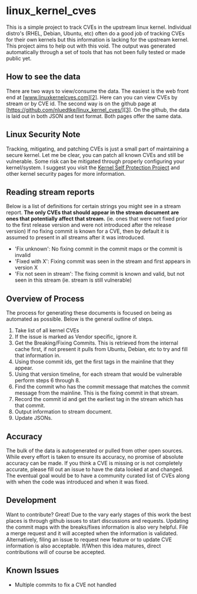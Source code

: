 # linux_kernel_cves

This is a simple project to track CVEs in the upstream linux kernel.
Individual distro's (RHEL, Debian, Ubuntu, etc) often do a good job of
tracking CVEs for their own kernels but this information is lacking for
the upstream kernel. This project aims to help out with this void. The output
was generated automatically through a set of tools that has not been
fully tested or made public yet.

## How to see the data

There are two ways to view/consume the data. The easiest is the web front end at
[www.linuxkernelcves.com][2]. Here can you can view CVEs by stream or by CVE id.
The second way is on the github page at
[https://github.com/nluedtke/linux_kernel_cves/][3]. On the github, the data is
laid out in both JSON and text format. Both pages offer the same data.

## Linux Security Note

Tracking, mitigating, and patching CVEs is just a small part of
maintaining a secure kernel.  Let me be clear, you can patch all known
CVEs and still be vulnerable. Some risk can be mitigated through
properly configuring your kernel/system. I suggest you visit the
[Kernel Self Protection Project][1] and other kernel security pages for more
information.

## Reading stream reports

Below is a list of definitions for certain strings you might see in a
stream report. **The only CVEs that should appear in the stream
document are ones that potentially affect that stream.** (ie. ones that
were not fixed prior to the first release version and were not introduced
after the release version) If no fixing commit is known for a CVE, then
by default it is assumed to present in all streams after it was introduced.

- 'Fix unknown': No fixing commit in the commit maps or the commit is
  invalid
- 'Fixed with X': Fixing commit was seen in the stream and first
  appears in version X
- 'Fix not seen in stream': The fixing commit is known and valid,
  but not seen in this stream (ie. stream is still vulnerable)

## Overview of Process

The process for generating these documents is focused on being as
automated as possible. Below is the general outline of steps.

  1) Take list of all kernel CVEs
  2) If the issue is marked as Vendor specific, ignore it.
  3) Get the Breaking/Fixing Commits. This is retrieved from the
  internal cache first, if not present it pulls from Ubuntu, Debian,
  etc to try and fill that information in.
  4) Using those commit ids, get the first tags in the mainline that
  they appear.
  5) Using that version timeline, for each stream that would be
  vulnerable perform steps 6 through 8.
  6) Find the commit who has the commit message that matches the commit
  message from the mainline. This is the fixing commit in that stream.
  7) Record the commit id and get the earliest tag in the stream which
  has that commit.
  8) Output information to stream document.
  9) Update JSONs.

## Accuracy

The bulk of the data is autogenerated or pulled from other open sources.
While every effort is taken to ensure its accuracy, no promise of absolute
accuracy can be made. If you think a CVE is missing or is not completely
accurate, please fill out an issue to have the data looked at and changed. The
eventual goal would be to have a community curated list of CVEs along with when
the code was introduced and when it was fixed.

## Development

Want to contribute? Great! Due to the vary early stages of this work the
best places is through github issues to start discussions and requests.
Updating the commit maps with the breaks/fixes information is also very
helpful. File a merge request and it will accepted when the information
is validated. Alternatively, filing an issue to request new feature or to
update CVE information is also acceptable. If/When this idea matures, direct
contributions will of course be accepted.

## Known Issues

- Multiple commits to fix a CVE not handled

[1]: https://kernsec.org/wiki/index.php/Kernel_Self_Protection_Project
[2]: https://www.linuxkernelcves.com
[3]: https://github.com/nluedtke/linux_kernel_cves/
